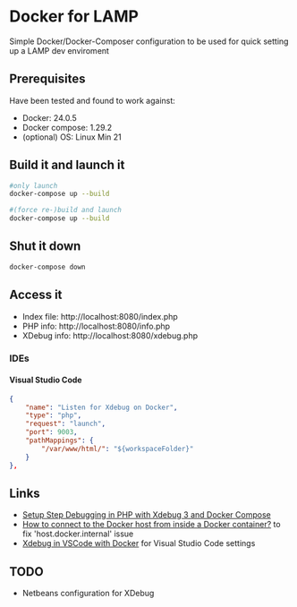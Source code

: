 # Docker for LAMP

Simple Docker/Docker-Composer configuration to be used for quick setting up a LAMP dev enviroment

## Prerequisites

Have been tested and found to work against:

* Docker: 24.0.5
* Docker compose: 1.29.2
* (optional) OS: Linux Min 21

## Build it and launch it
```bash
#only launch
docker-compose up --build

#(force re-)build and launch
docker-compose up --build
```

## Shut it down
```bash
docker-compose down
```

## Access it
* Index file:  http://localhost:8080/index.php
* PHP info: http://localhost:8080/info.php
* XDebug info: http://localhost:8080/xdebug.php

### IDEs

#### Visual Studio Code

```json
{
    "name": "Listen for Xdebug on Docker",
    "type": "php",
    "request": "launch",
    "port": 9003,
    "pathMappings": {
        "/var/www/html/": "${workspaceFolder}"
    }
},
```

## Links
* [Setup Step Debugging in PHP with Xdebug 3 and Docker Compose](https://matthewsetter.com/setup-step-debugging-php-xdebug3-docker/)
* [How to connect to the Docker host from inside a Docker container?](https://medium.com/@TimvanBaarsen/how-to-connect-to-the-docker-host-from-inside-a-docker-container-112b4c71bc66) to fix 'host.docker.internal' issue
* [Xdebug in VSCode with Docker](https://dev.to/jackmiras/xdebug-in-vscode-with-docker-379l) for Visual Studio Code settings

## TODO
* Netbeans configuration for XDebug

